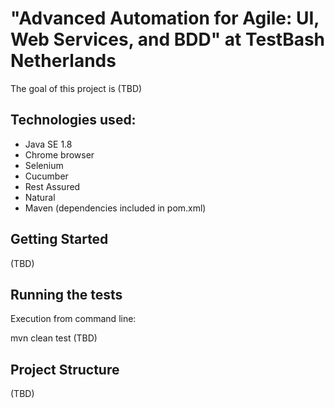 # "Advanced Automation for Agile: UI, Web Services, and BDD" at TestBash Netherlands

The goal of this project is (TBD)

## Technologies used:

- Java SE 1.8
- Chrome browser
- Selenium
- Cucumber
- Rest Assured
- Natural
- Maven (dependencies included in pom.xml)

## Getting Started

(TBD)

## Running the tests

Execution from command line:

mvn clean test (TBD)

## Project Structure

(TBD)
